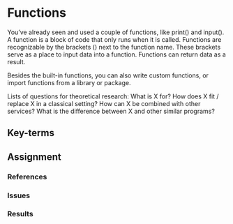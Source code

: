 # Functions
You’ve already seen and used a couple of functions, like print() and input(). A function is a block of code that only runs when it is called. Functions are recognizable by the brackets () next to the function name. These brackets serve as a place to input data into a function. Functions can return data as a result.

Besides the built-in functions, you can also write custom functions, or import functions from a library or package.

Lists of questions for theoretical research:
What is X for?
How does X fit / replace X in a classical setting?
How can X be combined with other services?
What is the difference between X and other similar programs?



## Key-terms


## Assignment


### References


### Issues


### Results
